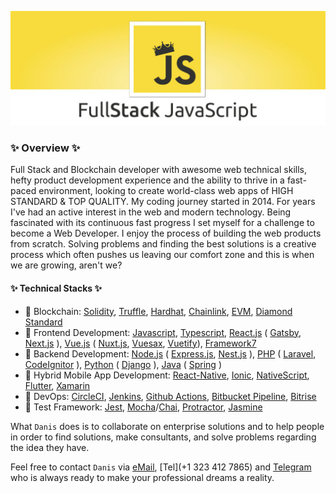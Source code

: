 ![](https://github.com/denisuv/denisuv/blob/main/background.jpg)

### ✨  Overview  ✨

Full Stack and Blockchain developer with awesome web technical skills, hefty product development experience and the ability to thrive in a fast-paced environment, looking to create world-class web apps of HIGH STANDARD & TOP QUALITY. My coding journey started in 2014. For years I've had an active interest in the web and modern technology. Being fascinated with its continuous fast progress I set myself for a challenge to become a Web Developer. I enjoy the process of building the web products from scratch. Solving problems and finding the best solutions is a creative process which often pushes us leaving our comfort zone and this is when we are growing, aren't we?

#### ✨ Technical Stacks ✨

* 🥈 Blockchain: [Solidity](https://soliditylang.org/), [Truffle](https://trufflesuite.com/), [Hardhat](https://hardhat.org/), [Chainlink](https://chain.link/), [EVM](https://ethereum.org/en/developers/docs/evm/), [Diamond Standard](https://eips.ethereum.org/EIPS/eip-2535)
* 🥇 Frontend Development: [Javascript](https://www.javascript.com/), [Typescript](https://www.typescriptlang.org/), [React.js](https://reactjs.org/) ( [Gatsby](https://www.gatsbyjs.com/), [Next.js](https://nextjs.org/) ), [Vue.js](https://vuejs.org/) ( [Nuxt.js](https://nuxtjs.org/), [Vuesax](https://lusaxweb.github.io/vuesax/), [Vuetify](https://vuetifyjs.com/)), [Framework7](https://framework7.io/)
* 🥇 Backend Development: [Node.js](https://nodejs.org) ( [Express.js](https://expressjs.com/), [Nest.js](https://nestjs.com/) ), [PHP](https://www.php.net/) ( [Laravel](https://laravel.com/), [CodeIgnitor](https://codeigniter.com/) ), [Python](https://www.python.org/) ( [Django](https://www.djangoproject.com/) ), [Java](https://www.java.com/) ( [Spring](https://spring.io/) )
* 🥇 Hybrid Mobile App Development: [React-Native](https://reactjs.org/), [Ionic](https://ionicframework.com/), [NativeScript](https://nativescript.org/), [Flutter](https://flutter.dev/), [Xamarin](https://dotnet.microsoft.com/apps/xamarin)
* 🥈 DevOps: [CircleCI](https://circleci.com/), [Jenkins](https://www.jenkins.io/), [Github Actions](https://docs.github.com/en/actions), [Bitbucket Pipeline](https://bitbucket.org/product/features/pipelines), [Bitrise](https://www.bitrise.io/) 
* 🥉 Test Framework: [Jest](https://jestjs.io/), [Mocha](https://mochajs.org/)/[Chai](https://www.chaijs.com/), [Protractor](https://www.protractortest.org), [Jasmine](https://jasmine.github.io/)

What `Danis` does is to collaborate on enterprise solutions and to help people in order to find solutions, make consultants, and solve problems regarding the idea they have.

Feel free to contact `Danis` via [eMail](mailto:devarhanov@gmail.com?Subject=Hello%20Danis!), [Tel](+1 323 412 7865) and [Telegram](https://t.me/hackykitty) who is always ready to make your professional dreams a reality.
